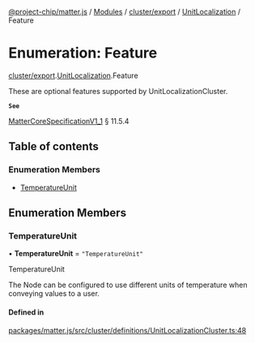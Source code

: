 [@project-chip/matter.js](../README.md) / [Modules](../modules.md) / [cluster/export](../modules/cluster_export.md) / [UnitLocalization](../modules/cluster_export.UnitLocalization.md) / Feature

# Enumeration: Feature

[cluster/export](../modules/cluster_export.md).[UnitLocalization](../modules/cluster_export.UnitLocalization.md).Feature

These are optional features supported by UnitLocalizationCluster.

**`See`**

[MatterCoreSpecificationV1_1](../interfaces/spec_export.MatterCoreSpecificationV1_1.md) § 11.5.4

## Table of contents

### Enumeration Members

- [TemperatureUnit](cluster_export.UnitLocalization.Feature.md#temperatureunit)

## Enumeration Members

### TemperatureUnit

• **TemperatureUnit** = ``"TemperatureUnit"``

TemperatureUnit

The Node can be configured to use different units of temperature when conveying values to a user.

#### Defined in

[packages/matter.js/src/cluster/definitions/UnitLocalizationCluster.ts:48](https://github.com/project-chip/matter.js/blob/b7330d72/packages/matter.js/src/cluster/definitions/UnitLocalizationCluster.ts#L48)
